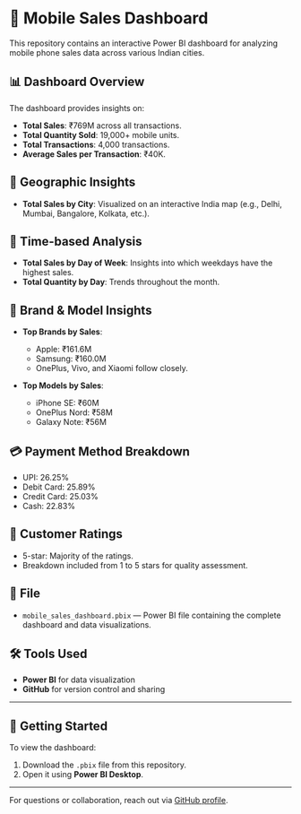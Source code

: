 # 📱 Mobile Sales Dashboard

This repository contains an interactive Power BI dashboard for analyzing mobile phone sales data across various Indian cities.

## 📊 Dashboard Overview

The dashboard provides insights on:

- **Total Sales**: ₹769M across all transactions.
- **Total Quantity Sold**: 19,000+ mobile units.
- **Total Transactions**: 4,000 transactions.
- **Average Sales per Transaction**: ₹40K.

## 📍 Geographic Insights

- **Total Sales by City**: Visualized on an interactive India map (e.g., Delhi, Mumbai, Bangalore, Kolkata, etc.).

## 📅 Time-based Analysis

- **Total Sales by Day of Week**: Insights into which weekdays have the highest sales.
- **Total Quantity by Day**: Trends throughout the month.

## 🛒 Brand & Model Insights

- **Top Brands by Sales**:
  - Apple: ₹161.6M
  - Samsung: ₹160.0M
  - OnePlus, Vivo, and Xiaomi follow closely.
  
- **Top Models by Sales**:
  - iPhone SE: ₹60M
  - OnePlus Nord: ₹58M
  - Galaxy Note: ₹56M

## 💳 Payment Method Breakdown

- UPI: 26.25%
- Debit Card: 25.89%
- Credit Card: 25.03%
- Cash: 22.83%

## 🌟 Customer Ratings

- 5-star: Majority of the ratings.
- Breakdown included from 1 to 5 stars for quality assessment.

## 📁 File

- `mobile_sales_dashboard.pbix` — Power BI file containing the complete dashboard and data visualizations.

## 🛠️ Tools Used

- **Power BI** for data visualization
- **GitHub** for version control and sharing

---

## 🚀 Getting Started

To view the dashboard:
1. Download the `.pbix` file from this repository.
2. Open it using **Power BI Desktop**.

---


For questions or collaboration, reach out via [GitHub profile](https://github.com/snehavarshney70).

